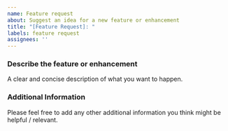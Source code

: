 ```yaml
---
name: Feature request
about: Suggest an idea for a new feature or enhancement
title: "[Feature Request]: "
labels: feature request
assignees: ''
---
```


### Describe the feature or enhancement

A clear and concise description of what you want to happen.

### Additional Information

Please feel free to add any other additional information you think might be helpful / relevant.
